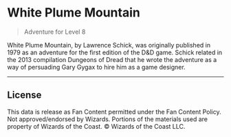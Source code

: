 # White Plume Mountain

> Adventure for Level 8

White Plume Mountain, by Lawrence Schick, was originally published in 1979 as an adventure for the first edition of the D&D game. Schick related in the 2013 compilation Dungeons of Dread that he wrote the adventure as a way of persuading Gary Gygax to hire him as a game designer.

---

## License

This data is release as Fan Content permitted under the Fan Content Policy. Not approved/endorsed by Wizards. Portions of the materials used are property of Wizards of the Coast. © Wizards of the Coast LLC.
